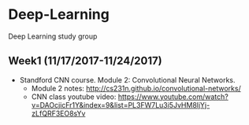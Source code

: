 # Deep-Learning
 Deep Learning study group

## Week1 (11/17/2017-11/24/2017)
- Standford CNN course. Module 2: Convolutional Neural Networks. 
	- Module 2 notes: http://cs231n.github.io/convolutional-networks/
	- CNN class youtube video: https://www.youtube.com/watch?v=DAOcjicFr1Y&index=9&list=PL3FW7Lu3i5JvHM8ljYj-zLfQRF3EO8sYv

